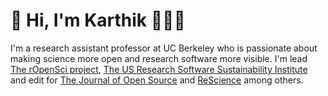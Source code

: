 # :wave:  Hi, I'm Karthik 👨🏽‍💻️

 I'm a research assistant professor at UC Berkeley who is passionate about making science more open and research software more visible. I'm lead [The rOpenSci project](https://github.com/ropensci), [The US Research Software Sustainability Institute](https://github.com/si2-urssi) and edit for [The Journal of Open Source](https://joss.theoj.org/) and [ReScience](http://rescience.github.io/) among others. 
